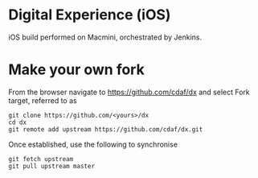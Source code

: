 # Digital Experience (iOS)

iOS build performed on Macmini, orchestrated by Jenkins.

# Make your own fork

From the browser navigate to https://github.com/cdaf/dx and select Fork target, referred to as <yours>

    git clone https://github.com/<yours>/dx
    cd dx
    git remote add upstream https://github.com/cdaf/dx.git

Once established, use the following to synchronise

    git fetch upstream
    git pull upstream master
